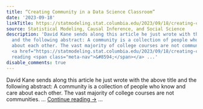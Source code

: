 ```yaml
---
title: “Creating Community in a Data Science Classroom”
date: '2023-09-18'
linkTitle: https://statmodeling.stat.columbia.edu/2023/09/18/creating-community-in-a-data-science-classroom/
source: Statistical Modeling, Causal Inference, and Social Science
description: 'David Kane sends along this article he just wrote with the above title
  and the following abstract: A community is a collection of people who know and care
  about each other. The vast majority of college courses are not communities. &#8230;
  <a href="https://statmodeling.stat.columbia.edu/2023/09/18/creating-community-in-a-data-science-classroom/">Continue
  reading <span class="meta-nav">&#8594;</span></a> ...'
disable_comments: true
---
```

David Kane sends along this article he just wrote with the above title and the following abstract: A community is a collection of people who know and care about each other. The vast majority of college courses are not communities. &#8230; <a href="https://statmodeling.stat.columbia.edu/2023/09/18/creating-community-in-a-data-science-classroom/">Continue reading <span class="meta-nav">&#8594;</span></a> ...